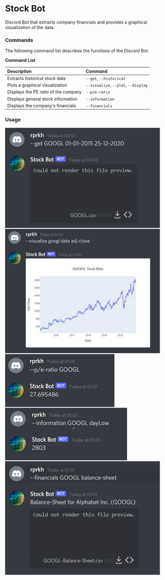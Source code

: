 # Stock Bot

Discord Bot that extracts company financials and provides a graphical visualization of the data.

### Commands

The following command list describes the functions of the Discord Bot.

**Command List**

| Description                             | Command                                                   |
| :-------------------------------------- | :-------------------------------------------------------- |
| Extracts historical stock data          | `--get`, `--historical`                                   |
| Plots a graphical visualization         | `--visualize`, `--plot`, `--display`                      |
| Displays the PE ratio of the company    | `--p/e-ratio`                                             |
| Displays general stock information      | `--information`                                           |
| Displays the company's financials       | `--financials`                                            |

### Usage

![Nav Bar](https://github.com/rprkh/Stock-Bot/blob/main/images/i1.PNG)
![Nav Bar](https://github.com/rprkh/Stock-Bot/blob/main/images/i2.PNG)
![Nav Bar](https://github.com/rprkh/Stock-Bot/blob/main/images/i3.PNG)
![Nav Bar](https://github.com/rprkh/Stock-Bot/blob/main/images/i4.PNG)
![Nav Bar](https://github.com/rprkh/Stock-Bot/blob/main/images/i5.PNG)